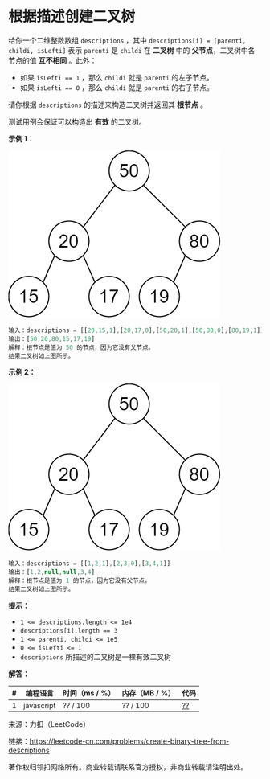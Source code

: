 # 根据描述创建二叉树

给你一个二维整数数组 `descriptions` ，其中 `descriptions[i] = [parenti, childi, isLefti]` 表示 `parenti` 是 `childi` 在 **二叉树** 中的 **父节点**，二叉树中各节点的值 **互不相同** 。此外：

- 如果 `isLefti == 1` ，那么 `childi` 就是 `parenti` 的左子节点。
- 如果 `isLefti == 0` ，那么 `childi` 就是 `parenti` 的右子节点。

请你根据 `descriptions` 的描述来构造二叉树并返回其 **根节点** 。

测试用例会保证可以构造出 **有效** 的二叉树。

**示例 1：**

![示例1](./eg1.png)

``` javascript
输入：descriptions = [[20,15,1],[20,17,0],[50,20,1],[50,80,0],[80,19,1]]
输出：[50,20,80,15,17,19]
解释：根节点是值为 50 的节点，因为它没有父节点。
结果二叉树如上图所示。
```

**示例 2：**

![示例1](./eg1.png)

``` javascript
输入：descriptions = [[1,2,1],[2,3,0],[3,4,1]]
输出：[1,2,null,null,3,4]
解释：根节点是值为 1 的节点，因为它没有父节点。
结果二叉树如上图所示。
```

**提示：**

- `1 <= descriptions.length <= 1e4`
- `descriptions[i].length == 3`
- `1 <= parenti, childi <= 1e5`
- `0 <= isLefti <= 1`
- `descriptions` 所描述的二叉树是一棵有效二叉树

**解答：**

**#**|**编程语言**|**时间（ms / %）**|**内存（MB / %）**|**代码**
--|--|--|--|--
1|javascript|?? / 100|?? / 100|[??](./javascript/ac_v1.js)

来源：力扣（LeetCode）

链接：https://leetcode-cn.com/problems/create-binary-tree-from-descriptions

著作权归领扣网络所有。商业转载请联系官方授权，非商业转载请注明出处。
